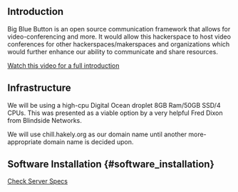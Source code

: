 ## Introduction

Big Blue Button is an open source communication framework that allows
for video-conferencing and more. It would allow this hackerspace to host
video conferences for other hackerspaces/makerspaces and organizations
which would further enhance our ability to communicate and share
resources.

[Watch this video for a full
introduction](https://www.youtube.com/watch?v=6Saztv2WlKI)

## Infrastructure

We will be using a high-cpu Digital Ocean droplet 8GB Ram/50GB SSD/4
CPUs. This was presented as a viable option by a very helpful Fred Dixon
from Blindside Networks.

We will use chill.hakely.org as our domain name until another
more-appropriate domain name is decided upon.

## Software Installation {#software_installation}

[Check Server
Specs](http://docs.bigbluebutton.org/install/install.html#check-server-specs)
